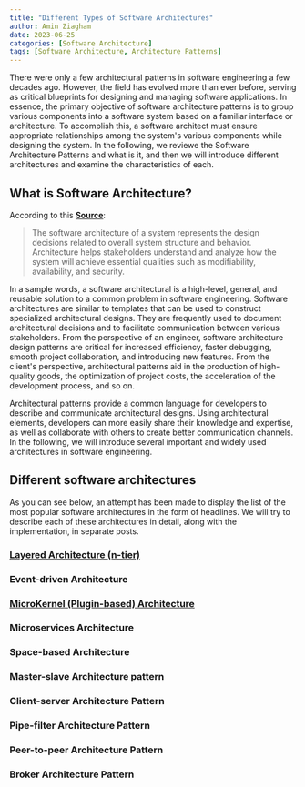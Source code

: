 ```yaml
---
title: "Different Types of Software Architectures"
author: Amin Ziagham
date: 2023-06-25
categories: [Software Architecture]
tags: [Software Architecture, Architecture Patterns]
---
```


There were only a few architectural patterns in software engineering a few decades ago. However, the field has evolved more than ever before, serving as critical blueprints for designing and managing software applications. In essence, the primary objective of software architecture patterns is to group various components into a software system based on a familiar interface or architecture. To accomplish this, a software architect must ensure appropriate relationships among the system's various components while designing the system. In the following, we reviewe the Software Architecture Patterns and what is it, and then we will introduce different architectures and examine the characteristics of each.

## What is Software Architecture?
According to this <a target="_blank" href="https://www.sei.cmu.edu/our-work/software-architecture/">**Source**</a>:
> The software architecture of a system represents the design decisions related to overall system structure and behavior. Architecture helps stakeholders understand and analyze how the system will achieve essential qualities such as modifiability, availability, and security.

In a sample words, a software architectural is a high-level, general, and reusable solution to a common problem in software engineering. Software architectures are similar to templates that can be used to construct specialized architectural designs. They are frequently used to document architectural decisions and to facilitate communication between various stakeholders. From the perspective of an engineer, software architecture design patterns are critical for increased efficiency, faster debugging, smooth project collaboration, and introducing new features. From the client's perspective, architectural patterns aid in the production of high-quality goods, the optimization of project costs, the acceleration of the development process, and so on.

Architectural patterns provide a common language for developers to describe and communicate architectural designs. Using architectural elements, developers can more easily share their knowledge and expertise, as well as collaborate with others to create better communication channels. In the following, we will introduce several important and widely used architectures in software engineering.

## Different software architectures
As you can see below, an attempt has been made to display the list of the most popular software architectures in the form of headlines. We will try to describe each of these architectures in detail, along with the implementation, in separate posts.

### <a href="https://nextcodeblock.com/posts/multi-layer-software-architecture/">Layered Architecture (n-tier)</a>
### Event-driven Architecture
### <a href="https://nextcodeblock.com/posts/plugin-based-architecture/">MicroKernel (Plugin-based) Architecture</a>
### Microservices Architecture
### Space-based Architecture
### Master-slave Architecture pattern
### Client-server Architecture Pattern
### Pipe-filter Architecture Pattern
### Peer-to-peer Architecture Pattern
### Broker Architecture Pattern